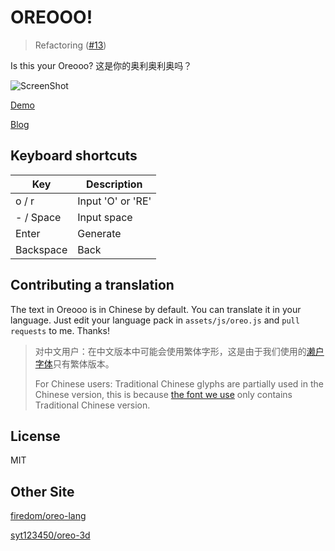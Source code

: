 # OREOOO!

> Refactoring ([#13](https://github.com/ddiu8081/oreooo/issues/13))

Is this your Oreooo?
这是你的奥利奥利奥吗？

![ScreenShot](assets/screenshot.png)



[Demo](https://ddiu8081.github.io/oreooo/)

[Blog](https://notes.ljl.li/oreooo/)



## Keyboard shortcuts

| Key       | Description                        |
| --------- | ---------------------------------- |
| o / r     | Input 'O' or 'RE' |
| - / Space | Input space             |
| Enter     | Generate                
| Backspace | Back                        |

## Contributing a translation

The text in Oreooo is in Chinese by default. You can translate it in your language. Just edit your language pack in `assets/js/oreo.js` and  `pull requests` to me. Thanks!

> 对中文用户：在中文版本中可能会使用繁体字形，这是由于我们使用的[濑户字体](https://www.hellofont.cn/font-detail?fontid=2646)只有繁体版本。
> 
> For Chinese users: Traditional Chinese glyphs are partially used in the Chinese version, this is because [the font we use](https://www.hellofont.cn/font-detail?fontid=2646) only contains Traditional Chinese version.

## License

MIT

## Other Site

[firedom/oreo-lang](https://github.com/firedom/oreo-lang)

[syt123450/oreo-3d](https://github.com/syt123450/oreo-3d)

